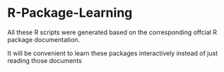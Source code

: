 # R-Package-Learning

All these R scripts were generated based on the corresponding offcial R package documentation.

It will be convenient to learn these packages interactively instead of just reading those documents
